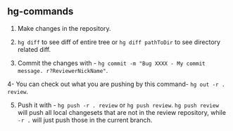 ## hg-commands

1. Make changes in the repository.

2. `hg diff` to see diff of entire tree or `hg diff pathToDir` to see directory related diff.

3. Commit the changes with - `hg commit -m "Bug XXXX - My commit message. r?ReviewerNickName"`.

4- You can check out what you are pushing by this command- `hg out -r . review`.

5. Push it with - `hg push -r . review` or `hg push review`. `hg push review` will push all local changesets that are not in the review repository, while `-r .` will just push those in the current branch.
